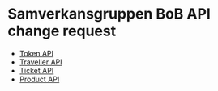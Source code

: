 # Samverkansgruppen BoB API change request

- [Token API](http://editor.swagger.io?import=https://raw.githubusercontent.com/mobileticket/bob-api/cr2020q1/token.yaml)
- [Traveller API](http://editor.swagger.io?import=https://raw.githubusercontent.com/mobileticket/bob-api/cr2020q1/traveller.yaml)
- [Ticket API](http://editor.swagger.io?import=https://raw.githubusercontent.com/mobileticket/bob-api/cr2020q1/ticket.yaml)
- [Product API](http://editor.swagger.io?import=https://raw.githubusercontent.com/mobileticket/bob-api/cr2020q1/product.yaml)
